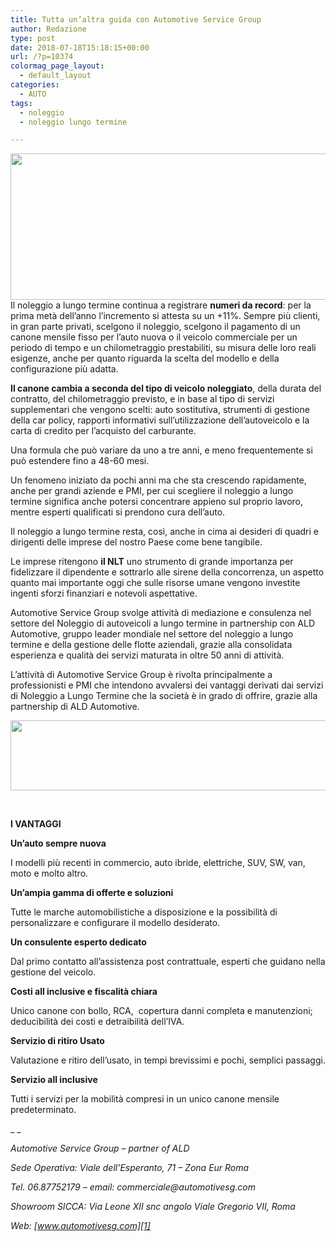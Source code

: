 ```yaml
---
title: Tutta un’altra guida con Automotive Service Group
author: Redazione
type: post
date: 2018-07-18T15:18:15+00:00
url: /?p=10374
colormag_page_layout:
  - default_layout
categories:
  - AUTO
tags:
  - noleggio
  - noleggio lungo termine

---
```

<img decoding="async" loading="lazy" class="alignleft wp-image-10377 " src="https://progressonline.it/wp-content/uploads/2018/12/slide-1-1024x472.jpg" alt="" width="506" height="234" />Il noleggio a lungo termine continua a registrare **numeri da record**: per la prima metà dell’anno l’incremento si attesta su un +11%. Sempre più clienti, in gran parte privati, scelgono il noleggio, scelgono il pagamento di un canone mensile fisso per l’auto nuova o il veicolo commerciale per un periodo di tempo e un chilometraggio prestabiliti, su misura delle loro reali esigenze, anche per quanto riguarda la scelta del modello e della configurazione più adatta.

**Il canone cambia a seconda del tipo di veicolo noleggiato**, della durata del contratto, del chilometraggio previsto, e in base al tipo di servizi supplementari che vengono scelti: auto sostitutiva, strumenti di gestione della car policy, rapporti informativi sull’utilizzazione dell’autoveicolo e la carta di credito per l’acquisto del carburante.

Una formula che può variare da uno a tre anni, e meno frequentemente si può estendere fino a 48-60 mesi.

Un fenomeno iniziato da pochi anni ma che sta crescendo rapidamente, anche per grandi aziende e PMI, per cui scegliere il noleggio a lungo termine significa anche potersi concentrare appieno sul proprio lavoro, mentre esperti qualificati si prendono cura dell’auto.

Il noleggio a lungo termine resta, così, anche in cima ai desideri di quadri e dirigenti delle imprese del nostro Paese come bene tangibile.

Le imprese ritengono **il NLT** uno strumento di grande importanza per fidelizzare il dipendente e sottrarlo alle sirene della concorrenza, un aspetto quanto mai importante oggi che sulle risorse umane vengono investite ingenti sforzi finanziari e notevoli aspettative.

Automotive Service Group svolge attività di mediazione e consulenza nel settore del Noleggio di autoveicoli a lungo termine in partnership con ALD Automotive, gruppo leader mondiale nel settore del noleggio a lungo termine e della gestione delle flotte aziendali, grazie alla consolidata esperienza e qualità dei servizi maturata in oltre 50 anni di attività.

L’attività di Automotive Service Group è rivolta principalmente a professionisti e PMI che intendono avvalersi dei vantaggi derivati dai servizi di Noleggio a Lungo Termine che la società è in grado di offrire, grazie alla partnership di ALD Automotive.

<img decoding="async" loading="lazy" class="aligncenter wp-image-10369 size-full" src="https://progressonline.it/wp-content/uploads/2018/12/logoasg.png" alt="" width="800" height="112" /> 

&nbsp;

**I VANTAGGI**

**Un&#8217;auto sempre nuova**

I modelli più recenti in commercio, auto ibride, elettriche, SUV, SW, van, moto e molto altro.

**Un&#8217;ampia gamma di offerte e soluzioni**

Tutte le marche automobilistiche a disposizione e la possibilità di personalizzare e configurare il modello desiderato.

**Un consulente esperto dedicato**

Dal primo contatto all&#8217;assistenza post contrattuale, esperti che guidano nella gestione del veicolo.

**Costi all inclusive e fiscalità chiara**

Unico canone con bollo, RCA,  copertura danni completa e manutenzioni; deducibilità dei costi e detraibilità dell&#8217;IVA.

**Servizio di ritiro Usato**

Valutazione e ritiro dell’usato, in tempi brevissimi e pochi, semplici passaggi.

**Servizio all inclusive**

Tutti i servizi per la mobilità compresi in un unico canone mensile predeterminato.

_ _

_Automotive Service Group – partner of ALD_

_Sede Operativa: Viale dell’Esperanto, 71 – Zona Eur Roma_

_Tel. 06.87752179 – email: commerciale@automotivesg.com_

_Showroom SICCA: Via Leone XII snc angolo Viale Gregorio VII, Roma_

_Web: [www.automotivesg.com][1]_

&nbsp;

 [1]: https://www.automotivesg.com